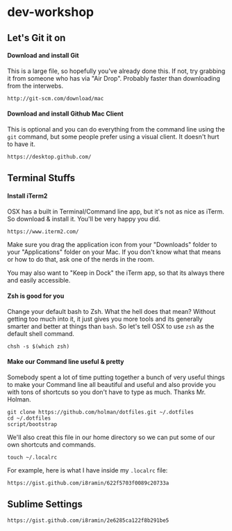 # dev-workshop

## Let's Git it on
#### Download and install Git
This is a large file, so hopefully you've already done this. If not, try grabbing it from someone who has via "Air Drop". Probably faster than downloading from the interwebs.
```
http://git-scm.com/download/mac
```

#### Download and install Github Mac Client
This is optional and you can do everything from the command line using the `git` command, but some people prefer using a visual client. It doesn't hurt to have it.
```
https://desktop.github.com/
```

## Terminal Stuffs

#### Install iTerm2
OSX has a built in Terminal/Command line app, but it's not as nice as iTerm. So download & install it. You'll be very happy you did.
```
https://www.iterm2.com/
```
Make sure you drag the application icon from your "Downloads" folder to your "Applications" folder on your Mac. If you don't know what that means or how to do that, ask one of the nerds in the room.

You may also want to "Keep in Dock" the iTerm app, so that its always there and easily accessible.

#### Zsh is good for you
Change your default bash to Zsh. What the hell does that mean? Without getting too much into it, it just gives you more tools and its generally smarter and better at things than `bash`. So let's tell OSX to use `zsh` as the default shell command.
```
chsh -s $(which zsh)
```

#### Make our Command line useful & pretty
Somebody spent a lot of time putting together a bunch of very useful things to make your Command line all beautiful and useful and also provide you with tons of shortcuts so you don't have to type as much. Thanks Mr. Holman.
```
git clone https://github.com/holman/dotfiles.git ~/.dotfiles
cd ~/.dotfiles
script/bootstrap
```

We'll also creat this file in our home directory so we can put some of our own shortcuts and commands.
```
touch ~/.localrc
```

For example, here is what I have inside my `.localrc` file:
```
https://gist.github.com/i8ramin/622f5703f0089c20733a
```

## Sublime Settings
`https://gist.github.com/i8ramin/2e6285ca122f8b291be5`
